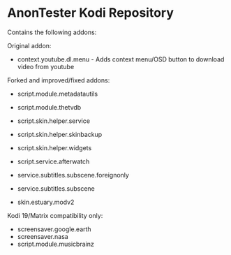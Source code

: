 # AnonTester Kodi Repository

Contains the following addons:

Original addon:
* context.youtube.dl.menu - Adds context menu/OSD button to download video from youtube

Forked and improved/fixed addons:
* script.module.metadatautils
* script.module.thetvdb
* script.skin.helper.service
* script.skin.helper.skinbackup
* script.skin.helper.widgets

* script.service.afterwatch
* service.subtitles.subscene.foreignonly
* service.subtitles.subscene
* skin.estuary.modv2

Kodi 19/Matrix compatibility only:
* screensaver.google.earth
* screensaver.nasa 
* script.module.musicbrainz
